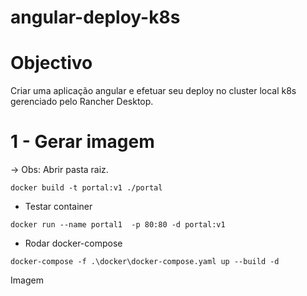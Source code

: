 # angular-deploy-k8s

# Objectivo
Criar uma aplicação angular e efetuar seu deploy no cluster local k8s gerenciado pelo Rancher Desktop.

# 1 - Gerar imagem

-> Obs: Abrir pasta raiz.

```docker build -t portal:v1 ./portal```

* Testar container 

```docker run --name portal1  -p 80:80 -d portal:v1```

* Rodar docker-compose

```docker-compose -f .\docker\docker-compose.yaml up --build -d```

Imagem